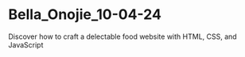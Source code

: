 # Bella_Onojie_10-04-24
Discover how to craft a delectable food website with HTML, CSS, and JavaScript
